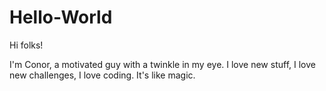 # Hello-World
Hi folks!

I'm Conor, a motivated guy with a twinkle in my eye. I love new stuff, I love new challenges, I love coding. It's like magic.
